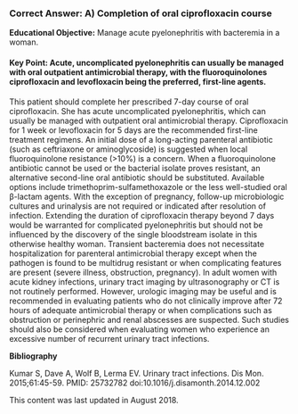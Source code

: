 
### Correct Answer: A) Completion of oral ciprofloxacin course 

**Educational Objective:** Manage acute pyelonephritis with bacteremia in a woman.

#### **Key Point:** Acute, uncomplicated pyelonephritis can usually be managed with oral outpatient antimicrobial therapy, with the fluoroquinolones ciprofloxacin and levofloxacin being the preferred, first-line agents.

This patient should complete her prescribed 7-day course of oral ciprofloxacin. She has acute uncomplicated pyelonephritis, which can usually be managed with outpatient oral antimicrobial therapy. Ciprofloxacin for 1 week or levofloxacin for 5 days are the recommended first-line treatment regimens. An initial dose of a long-acting parenteral antibiotic (such as ceftriaxone or aminoglycoside) is suggested when local fluoroquinolone resistance (>10%) is a concern. When a fluoroquinolone antibiotic cannot be used or the bacterial isolate proves resistant, an alternative second-line oral antibiotic should be substituted. Available options include trimethoprim-sulfamethoxazole or the less well-studied oral β-lactam agents.
With the exception of pregnancy, follow-up microbiologic cultures and urinalysis are not required or indicated after resolution of infection.
Extending the duration of ciprofloxacin therapy beyond 7 days would be warranted for complicated pyelonephritis but should not be influenced by the discovery of the single bloodstream isolate in this otherwise healthy woman.
Transient bacteremia does not necessitate hospitalization for parenteral antimicrobial therapy except when the pathogen is found to be multidrug resistant or when complicating features are present (severe illness, obstruction, pregnancy).
In adult women with acute kidney infections, urinary tract imaging by ultrasonography or CT is not routinely performed. However, urologic imaging may be useful and is recommended in evaluating patients who do not clinically improve after 72 hours of adequate antimicrobial therapy or when complications such as obstruction or perinephric and renal abscesses are suspected. Such studies should also be considered when evaluating women who experience an excessive number of recurrent urinary tract infections.

**Bibliography**

Kumar S, Dave A, Wolf B, Lerma EV. Urinary tract infections. Dis Mon. 2015;61:45-59. PMID: 25732782 doi:10.1016/j.disamonth.2014.12.002

This content was last updated in August 2018.